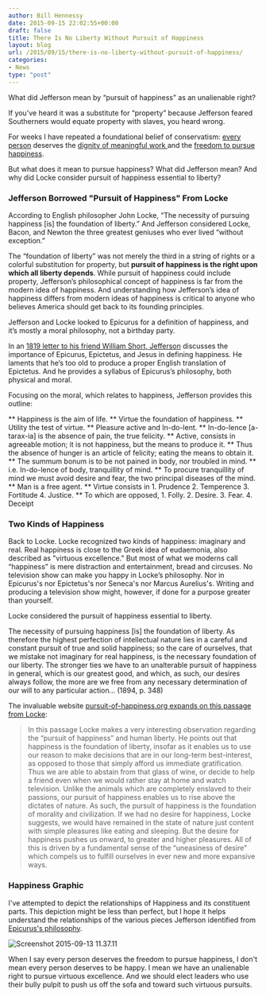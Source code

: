 ```yaml
---
author: Bill Hennessy
date: 2015-09-15 22:02:55+00:00
draft: false
title: There Is No Liberty Without Pursuit of Happiness
layout: blog
url: /2015/09/15/there-is-no-liberty-without-pursuit-of-happiness/
categories:
- News
type: "post"
---
```


What did Jefferson mean by “pursuit of happiness” as an unalienable right?

If you’ve heard it was a substitute for “property” because Jefferson feared Southerners would equate property with slaves, you heard wrong.

For weeks I have repeated a foundational belief of conservatism: [every person](https://hennessysview.com/2015/08/11/america-has-work-to-do/) deserves the [dignity of meaningful work ](https://hennessysview.com/2015/09/08/why-poverty-is-a-conservative-issue/)and the [freedom to pursue happiness](https://hennessysview.com/2015/09/09/why-welfare-reform-must-continue/).

But what does it mean to pursue happiness? What did Jefferson mean? And why did Locke consider pursuit of happiness essential to liberty?



### Jefferson Borrowed "Pursuit of Happiness" From Locke



According to English philosopher John Locke, “The necessity of pursuing happiness [is] the foundation of liberty.” And Jefferson considered Locke, Bacon, and Newton the three greatest geniuses who ever lived “without exception.”

The “foundation of liberty” was not merely the third in a string of rights or a colorful substitution for property, but **pursuit of happiness is the right upon which all liberty depends**. While pursuit of happiness could include property, Jefferson’s philosophical concept of happiness is far from the modern idea of happiness. And understanding how Jefferson’s idea of happiness differs from modern ideas of happiness is critical to anyone who believes America should get back to its founding principles.

Jefferson and Locke looked to Epicurus for a definition of happiness, and it’s mostly a moral philosophy, not a birthday party.

In an [1819 letter to his friend William Short, Jefferson](https://www.csun.edu/~hcfll004/jefflet.html) discusses the importance of Epicurus, Epictetus, and Jesus in defining happiness. He laments that he’s too old to produce a proper English translation of Epictetus. And he provides a syllabus of Epicurus’s philosophy, both physical and moral.

Focusing on the moral, which relates to happiness, Jefferson provides this outline:




** Happiness is the aim of life.
** Virtue the foundation of happiness.
** Utility the test of virtue.
** Pleasure active and In-do-lent.
** In-do-lence [a-tarax-ia] is the absence of pain, the true felicity.
** Active, consists in agreeable motion; it is not happiness, but the means to produce it.
** Thus the absence of hunger is an article of felicity; eating the means to obtain it.
** The summum bonum is to be not pained in body, nor troubled in mind.
** i.e. In-do-lence of body, tranquillity of mind.
** To procure tranquillity of mind we must avoid desire and fear, the two principal diseases of the mind.
** Man is a free agent.
** Virtue consists in 1. Prudence 2. Temperence 3. Fortitude 4. Justice.
** To which are opposed, 1. Folly. 2. Desire. 3. Fear. 4. Deceipt




### Two Kinds of Happiness



Back to Locke. Locke recognized two kinds of happiness: imaginary and real. Real happiness is close to the Greek idea of eudaemonia, also described as "virtuous excellence." But most of what we moderns call “happiness” is mere distraction and entertainment, bread and circuses. No television show can make you happy in Locke’s philosophy. Nor in Epicurus's nor Epictetus's nor Seneca's nor Marcus Aurelius's. Writing and producing a television show might, however, if done for a purpose greater than yourself.

Locke considered the pursuit of happiness essential to liberty.



> 
  The necessity of pursuing happiness [is] the foundation of liberty. As therefore the highest perfection of intellectual nature lies in a careful and constant pursuit of true and solid happiness; so the care of ourselves, that we mistake not imaginary for real happiness, is the necessary foundation of our liberty. The stronger ties we have to an unalterable pursuit of happiness in general, which is our greatest good, and which, as such, our desires always follow, the more are we free from any necessary determination of our will to any particular action… (1894, p. 348)




The invaluable website [pursuit-of-happiness.org expands on this passage from Locke](https://www.pursuit-of-happiness.org/history-of-happiness/john-locke/):



> In this passage Locke makes a very interesting observation regarding the “pursuit of happiness” and human liberty. He points out that happiness is the foundation of liberty, insofar as it enables us to use our reason to make decisions that are in our long-term best-interest, as opposed to those that simply afford us immediate gratification. Thus we are able to abstain from that glass of wine, or decide to help a friend even when we would rather stay at home and watch television. Unlike the animals which are completely enslaved to their passions, our pursuit of happiness enables us to rise above the dictates of nature. As such, the pursuit of happiness is the foundation of morality and civilization. If we had no desire for happiness, Locke suggests, we would have remained in the state of nature just content with simple pleasures like eating and sleeping. But the desire for happiness pushes us onward, to greater and higher pleasures. All of this is driven by a fundamental sense of the “uneasiness of desire” which compels us to fulfill ourselves in ever new and more expansive ways.





### Happiness Graphic



I've attempted to depict the relationships of Happiness and its constituent parts. This depiction might be less than perfect, but I hope it helps understand the relationships of the various pieces Jefferson identified from [Epicurus's philosophy](https://www.pursuit-of-happiness.org/history-of-happiness/epicurus/).

![Screenshot 2015-09-13 11.37.11](https://hennessysview.com/wp-content/uploads/2015/09/Screenshot-2015-09-13-11.37.11.png)


When I say every person deserves the freedom to pursue happiness, I don't mean every person deserves to be happy. I mean we have an unalienable right to pursue virtuous excellence. And we should elect leaders who use their bully pulpit to push us off the sofa and toward such virtuous pursuits.
